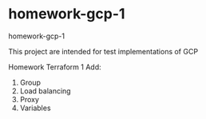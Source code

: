 # homework-gcp-1
homework-gcp-1

This project are intended for test implementations of GCP


Homework Terraform 1
Add:
1) Group
2) Load balancing
3) Proxy
4) Variables
